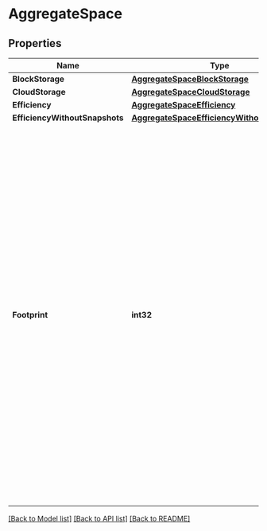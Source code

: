 # AggregateSpace

## Properties

Name | Type | Description | Notes
------------ | ------------- | ------------- | -------------
**BlockStorage** | [**AggregateSpaceBlockStorage**](aggregate_space_block_storage.md) |  | [optional] 
**CloudStorage** | [**AggregateSpaceCloudStorage**](aggregate_space_cloud_storage.md) |  | [optional] 
**Efficiency** | [**AggregateSpaceEfficiency**](aggregate_space_efficiency.md) |  | [optional] 
**EfficiencyWithoutSnapshots** | [**AggregateSpaceEfficiencyWithoutSnapshots**](aggregate_space_efficiency_without_snapshots.md) |  | [optional] 
**Footprint** | **int32** | A summation of volume footprints (including volume guarantees), in bytes. This includes all of the volume footprints in the block_storage tier and the cloud_storage tier. This is an advanced property; there is an added cost to retrieving its value. The field is not populated for either a collection GET or an instance GET unless it is explicitly requested using the &lt;i&gt;fields&lt;/i&gt; query parameter containing either footprint or **.  | [optional] [readonly] 

[[Back to Model list]](../README.md#documentation-for-models) [[Back to API list]](../README.md#documentation-for-api-endpoints) [[Back to README]](../README.md)


